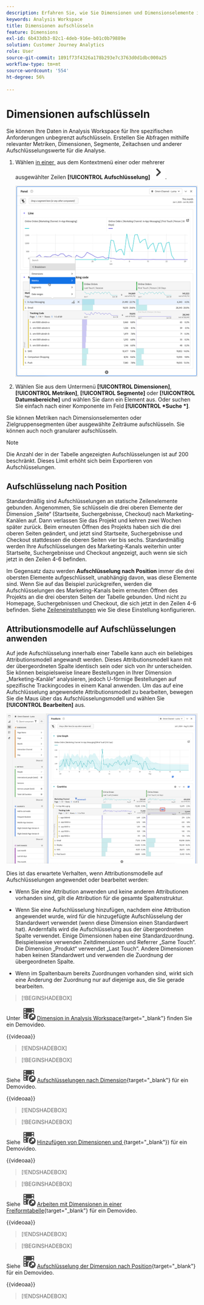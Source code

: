 ```yaml
---
description: Erfahren Sie, wie Sie Dimensionen und Dimensionselemente in Analysis Workspace aufschlüsseln.
keywords: Analysis Workspace
title: Dimensionen aufschlüsseln
feature: Dimensions
exl-id: 6b433db3-02c1-4deb-916e-b01c0b79889e
solution: Customer Journey Analytics
role: User
source-git-commit: 1891f73f4326a178b293e7c3763d0d1dbc000a25
workflow-type: tm+mt
source-wordcount: '554'
ht-degree: 56%

---
```


# Dimensionen aufschlüsseln

Sie können Ihre Daten in Analysis Workspace für Ihre spezifischen Anforderungen unbegrenzt aufschlüsseln. Erstellen Sie Abfragen mithilfe relevanter Metriken, Dimensionen, Segmente, Zeitachsen und anderer Aufschlüsselungswerte für die Analyse.

1. Wählen [&#x200B; in einer &#x200B;](/help/analysis-workspace/visualizations/freeform-table/freeform-table.md) aus dem Kontextmenü einer oder mehrerer ausgewählter Zeilen **[!UICONTROL Aufschlüsselung]** ![ChevronRight](/help/assets/icons/ChevronRight.svg).

   ![Schrittergebnis, das die Option Warnhinweis aus Auswahl erstellen anzeigt.](assets/breakdown.png)

1. Wählen Sie aus dem Untermenü **[!UICONTROL Dimensionen]**, **[!UICONTROL Metriken]**, **[!UICONTROL Segmente]** oder **[!UICONTROL Datumsbereiche]** und wählen Sie dann ein Element aus. Oder suchen Sie einfach nach einer Komponente im Feld **[!UICONTROL *Suche *]**.

Sie können Metriken nach Dimensionselementen oder Zielgruppensegmenten über ausgewählte Zeiträume aufschlüsseln. Sie können auch noch granularer aufschlüsseln.

>[!NOTE]
>
>Die Anzahl der in der Tabelle angezeigten Aufschlüsselungen ist auf 200 beschränkt. Dieses Limit erhöht sich beim Exportieren von Aufschlüsselungen.

## Aufschlüsselung nach Position

Standardmäßig sind Aufschlüsselungen an statische Zeilenelemente gebunden. Angenommen, Sie schlüsseln die drei oberen Elemente der Dimension „Seite“ (Startseite, Suchergebnisse, Checkout) nach Marketing-Kanälen auf. Dann verlassen Sie das Projekt und kehren zwei Wochen später zurück. Beim erneuten Öffnen des Projekts haben sich die drei oberen Seiten geändert, und jetzt sind Startseite, Suchergebnisse und Checkout stattdessen die oberen Seiten vier bis sechs. Standardmäßig werden Ihre Aufschlüsselungen des Marketing-Kanals weiterhin unter Startseite, Suchergebnisse und Checkout angezeigt, auch wenn sie sich jetzt in den Zeilen 4-6 befinden.

Im Gegensatz dazu werden **Aufschlüsselung nach Position** immer die drei obersten Elemente aufgeschlüsselt, unabhängig davon, was diese Elemente sind. Wenn Sie auf das Beispiel zurückgreifen, werden die Aufschlüsselungen des Marketing-Kanals beim erneuten Öffnen des Projekts an die drei obersten Seiten der Tabelle gebunden. Und nicht zu Homepage, Suchergebnissen und Checkout, die sich jetzt in den Zeilen 4-6 befinden. Siehe [Zeileneinstellungen](/help/analysis-workspace/visualizations/freeform-table/column-row-settings/table-settings.md) wie Sie diese Einstellung konfigurieren.



## Attributionsmodelle auf Aufschlüsselungen anwenden

Auf jede Aufschlüsselung innerhalb einer Tabelle kann auch ein beliebiges Attributionsmodell angewandt werden. Dieses Attributionsmodell kann mit der übergeordneten Spalte identisch sein oder sich von ihr unterscheiden. Sie können beispielsweise lineare Bestellungen in Ihrer Dimension „Marketing-Kanäle“ analysieren, jedoch U-förmige Bestellungen auf spezifische Trackingcodes in einem Kanal anwenden. Um das auf eine Aufschlüsselung angewendete Attributionsmodell zu bearbeiten, bewegen Sie die Maus über das Aufschlüsselungsmodell und wählen Sie **[!UICONTROL Bearbeiten]** aus.

![Vergleich der Reihenfolgenzuordnung mit den Aufschlüsselungseinstellungen](assets/breakdown-attribution.png)

Dies ist das erwartete Verhalten, wenn Attributionsmodelle auf Aufschlüsselungen angewendet oder bearbeitet werden:

* Wenn Sie eine Attribution anwenden und keine anderen Attributionen vorhanden sind, gilt die Attribution für die gesamte Spaltenstruktur.

* Wenn Sie eine Aufschlüsselung hinzufügen, nachdem eine Attribution angewendet wurde, wird für die hinzugefügte Aufschlüsselung der Standardwert verwendet (wenn diese Dimension einen Standardwert hat). Andernfalls wird die Aufschlüsselung aus der übergeordneten Spalte verwendet. Einige Dimensionen haben eine Standardzuordnung. Beispielsweise verwenden Zeitdimensionen und Referrer „Same Touch“. Die Dimension „Produkt“ verwendet „Last Touch“. Andere Dimensionen haben keinen Standardwert und verwenden die Zuordnung der übergeordneten Spalte.

* Wenn im Spaltenbaum bereits Zuordnungen vorhanden sind, wirkt sich eine Änderung der Zuordnung nur auf diejenige aus, die Sie gerade bearbeiten.

>[!BEGINSHADEBOX]

Unter ![VideoCheckedOut](/help/assets/icons/VideoCheckedOut.svg) [Dimension in Analysis Workspace](https://video.tv.adobe.com/v/23971?quality=12&learn=on){target="_blank"} finden Sie ein Demovideo.

{{videoaa}}

>[!ENDSHADEBOX]


>[!BEGINSHADEBOX]

Siehe ![VideoCheckedOut](/help/assets/icons/VideoCheckedOut.svg) [Aufschlüsselungen nach Dimension](https://video.tv.adobe.com/v/23969?quality=12&learn=on){target="_blank"} für ein Demovideo.

{{videoaa}}

>[!ENDSHADEBOX]


>[!BEGINSHADEBOX]

Siehe ![VideoCheckedOut](/help/assets/icons/VideoCheckedOut.svg) [Hinzufügen von Dimensionen und &#x200B;](https://video.tv.adobe.com/v/30606?quality=12&learn=on){target="_blank"}) für ein Demovideo.

{{videoaa}}

>[!ENDSHADEBOX]


>[!BEGINSHADEBOX]

Siehe ![VideoCheckedOut](/help/assets/icons/VideoCheckedOut.svg) [Arbeiten mit Dimensionen in einer Freiformtabelle](https://video.tv.adobe.com/v/40179?quality=12&learn=on){target="_blank"} für ein Demovideo.

{{videoaa}}

>[!ENDSHADEBOX]


>[!BEGINSHADEBOX]

Siehe ![VideoCheckedOut](/help/assets/icons/VideoCheckedOut.svg) [Aufschlüsselung der Dimension nach Position](https://video.tv.adobe.com/v/24033){target="_blank"} für ein Demovideo.

{{videoaa}}

>[!ENDSHADEBOX]



